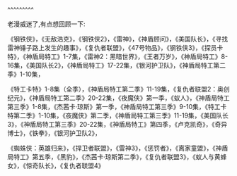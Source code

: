 
<BlogInfo title="漫威宇宙系列观看顺序" author="白日梦想猿" pv=0 read_times=0 pre_cost_time=25 category="杂谈" tag_list="['漫威']" create_time="2021.08.07 21:18:53.531509" update_time="2021.08.07 21:18:53" />

^^^^^^^^^
<p>老漫威迷了,有点想回顾一下:</p><p>《钢铁侠》，《无敌浩克》，《钢铁侠2》，《雷神》，《神盾顾问》，《美国队长》，《寻找雷神锤子路上发生的趣事》，《复仇者联盟》，《47号物品》，《钢铁侠3》，《探员卡特》，《神盾局特工》1-7集，《雷神2：黑暗世界》，《王者万岁》，《神盾局特工》8-16集，《美国队长2》，《神盾局特工》17-22集，《银河护卫队》，《神盾局特工第二季》1-10集，</p><p>《特工卡特》1-8集（全季），《神盾局特工第二季》11-19集，《复仇者联盟2：奥创纪元》，《神盾局特工第二季》20-22集，《夜魔侠》第一季，《蚁人》，《神盾局特工第三季》1-8集，《杰茜卡·琼斯》第一季，《神盾局特工第三季》9-10集，《特工卡特第二季》1-10集，《夜魔侠》第二季，《神盾局特工第三季》11-19集，《美国队长3》，《神盾局特工第三季》20-22集，《神盾局特工》第四季，《卢克凯奇》，《奇异博士》，《铁拳》，《银河护卫队2》，</p><p>《蜘蛛侠：英雄归来》，《捍卫者联盟》，《雷神3》，《惩罚者》，《离家童盟》，《神盾局特工》第五季，《黑豹》，《杰茜卡·琼斯第二季》，《复仇者联盟3》，《蚁人与黄蜂女》，《惊奇队长》，《复仇者联盟4》</p>
